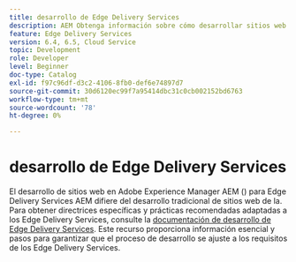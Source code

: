 ```yaml
---
title: desarrollo de Edge Delivery Services
description: AEM Obtenga información sobre cómo desarrollar sitios web de que se entreguen mediante Edge Delivery Services.
feature: Edge Delivery Services
version: 6.4, 6.5, Cloud Service
topic: Development
role: Developer
level: Beginner
doc-type: Catalog
exl-id: f97c96df-d3c2-4106-8fb0-def6e74897d7
source-git-commit: 30d6120ec99f7a95414dbc31c0cb002152bd6763
workflow-type: tm+mt
source-wordcount: '78'
ht-degree: 0%

---
```


# desarrollo de Edge Delivery Services

El desarrollo de sitios web en Adobe Experience Manager AEM () para Edge Delivery Services AEM difiere del desarrollo tradicional de sitios web de la. Para obtener directrices específicas y prácticas recomendadas adaptadas a los Edge Delivery Services, consulte la [documentación de desarrollo de Edge Delivery Services](../edge-delivery-services/developing/prerequisites.md). Este recurso proporciona información esencial y pasos para garantizar que el proceso de desarrollo se ajuste a los requisitos de los Edge Delivery Services.
